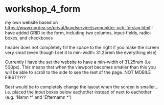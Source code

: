 # workshop_4_form

my own website based on https://www.nordea.se/privat/kundservice/synpunkter-och-forslag.html 
I have added GRID to the form, including two columns, input-fields, radio-boxes, and checkboxes

header does not completely fill the space to the right if you make the screen very small (even though I set it to min-width: 31.25rem like everything else)

Currently I have the set the website to have a min-width of 31.25rem (i.e 500px). This means that when the viewport becomes smaller than this you will be able to scroll to the side to see the rest of the page. NOT MOBILE FIRST????

Best would be to completely change the layout when the screen is smaller... i.e. placed the input boxes below eachother instead of next to eachother (e.g. 'Namn *' and 'Efternamn *')